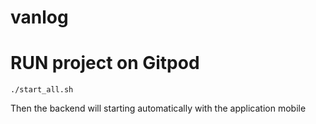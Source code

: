 # vanlog

# RUN project on Gitpod
```
./start_all.sh
```
Then the backend will starting automatically with the application mobile



